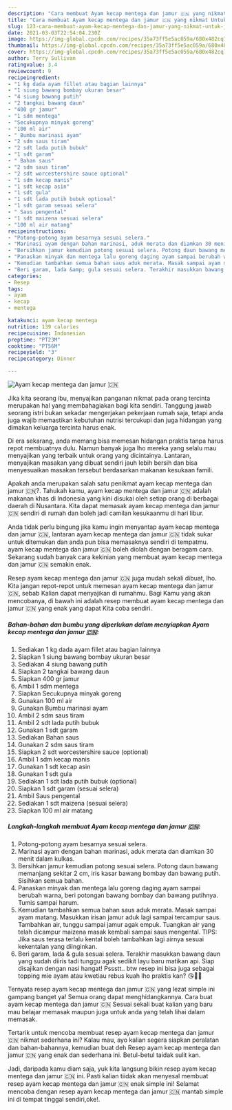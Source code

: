```yaml
---
description: "Cara membuat Ayam kecap mentega dan jamur 🇨🇳 yang nikmat Untuk Jualan"
title: "Cara membuat Ayam kecap mentega dan jamur 🇨🇳 yang nikmat Untuk Jualan"
slug: 123-cara-membuat-ayam-kecap-mentega-dan-jamur-yang-nikmat-untuk-jualan
date: 2021-03-03T22:54:04.230Z
image: https://img-global.cpcdn.com/recipes/35a73ff5e5ac059a/680x482cq70/ayam-kecap-mentega-dan-jamur-🇨🇳-foto-resep-utama.jpg
thumbnail: https://img-global.cpcdn.com/recipes/35a73ff5e5ac059a/680x482cq70/ayam-kecap-mentega-dan-jamur-🇨🇳-foto-resep-utama.jpg
cover: https://img-global.cpcdn.com/recipes/35a73ff5e5ac059a/680x482cq70/ayam-kecap-mentega-dan-jamur-🇨🇳-foto-resep-utama.jpg
author: Terry Sullivan
ratingvalue: 3.4
reviewcount: 9
recipeingredient:
- "1 kg dada ayam fillet atau bagian lainnya"
- "1 siung bawang bombay ukuran besar"
- "4 siung bawang putih"
- "2 tangkai bawang daun"
- "400 gr jamur"
- "1 sdm mentega"
- "Secukupnya minyak goreng"
- "100 ml air"
- " Bumbu marinasi ayam"
- "2 sdm saus tiram"
- "2 sdt lada putih bubuk"
- "1 sdt garam"
- " Bahan saus"
- "2 sdm saus tiram"
- "2 sdt worcestershire sauce optional"
- "1 sdm kecap manis"
- "1 sdt kecap asin"
- "1 sdt gula"
- "1 sdt lada putih bubuk optional"
- "1 sdt garam sesuai selera"
- " Saus pengental"
- "1 sdt maizena sesuai selera"
- "100 ml air matang"
recipeinstructions:
- "Potong-potong ayam besarnya sesuai selera."
- "Marinasi ayam dengan bahan marinasi, aduk merata dan diamkan 30 menit dalam kulkas."
- "Bersihkan jamur kemudian potong sesuai selera. Potong daun bawang memanjang sekitar 2 cm, iris kasar bawang bombay dan bawang putih. Sisihkan semua bahan."
- "Panaskan minyak dan mentega lalu goreng daging ayam sampai berubah warna, beri potongan bawang bombay dan bawang putihnya. Tumis sampai harum."
- "Kemudian tambahkan semua bahan saus aduk merata. Masak sampai ayam matang. Masukkan irisan jamur aduk lagi sampai tercampur saus. Tambahkan air, tunggu sampai jamur agak empuk. Tuangkan air yang telah dicampur maizena masak kembali sampai saus mengental. TIPS: Jika saus terasa terlalu kental boleh tambahkan lagi airnya sesuai kekentalan yang diinginkan."
- "Beri garam, lada &amp; gula sesuai selera. Terakhir masukkan bawang daun yang sudah diiris tadi tunggu agak sedikit layu baru matikan api. Siap disajikan dengan nasi hangat! Pssstt.. btw resep ini bisa juga sebagai topping mie ayam atau kwetiau rebus kuah lho praktis kan? 😘👍🏼"
categories:
- Resep
tags:
- ayam
- kecap
- mentega

katakunci: ayam kecap mentega 
nutrition: 139 calories
recipecuisine: Indonesian
preptime: "PT23M"
cooktime: "PT56M"
recipeyield: "3"
recipecategory: Dinner

---
```



![Ayam kecap mentega dan jamur 🇨🇳](https://img-global.cpcdn.com/recipes/35a73ff5e5ac059a/680x482cq70/ayam-kecap-mentega-dan-jamur-🇨🇳-foto-resep-utama.jpg)

Jika kita seorang ibu, menyajikan panganan nikmat pada orang tercinta merupakan hal yang membahagiakan bagi kita sendiri. Tanggung jawab seorang istri bukan sekadar mengerjakan pekerjaan rumah saja, tetapi anda juga wajib memastikan kebutuhan nutrisi tercukupi dan juga hidangan yang dimakan keluarga tercinta harus enak.

Di era  sekarang, anda memang bisa memesan hidangan praktis tanpa harus repot membuatnya dulu. Namun banyak juga lho mereka yang selalu mau menyajikan yang terbaik untuk orang yang dicintainya. Lantaran, menyajikan masakan yang dibuat sendiri jauh lebih bersih dan bisa menyesuaikan masakan tersebut berdasarkan makanan kesukaan famili. 



Apakah anda merupakan salah satu penikmat ayam kecap mentega dan jamur 🇨🇳?. Tahukah kamu, ayam kecap mentega dan jamur 🇨🇳 adalah makanan khas di Indonesia yang kini disukai oleh setiap orang di berbagai daerah di Nusantara. Kita dapat memasak ayam kecap mentega dan jamur 🇨🇳 sendiri di rumah dan boleh jadi camilan kesukaanmu di hari libur.

Anda tidak perlu bingung jika kamu ingin menyantap ayam kecap mentega dan jamur 🇨🇳, lantaran ayam kecap mentega dan jamur 🇨🇳 tidak sukar untuk ditemukan dan anda pun bisa memasaknya sendiri di tempatmu. ayam kecap mentega dan jamur 🇨🇳 boleh diolah dengan beragam cara. Sekarang sudah banyak cara kekinian yang membuat ayam kecap mentega dan jamur 🇨🇳 semakin enak.

Resep ayam kecap mentega dan jamur 🇨🇳 juga mudah sekali dibuat, lho. Kita jangan repot-repot untuk memesan ayam kecap mentega dan jamur 🇨🇳, sebab Kalian dapat menyajikan di rumahmu. Bagi Kamu yang akan mencobanya, di bawah ini adalah resep membuat ayam kecap mentega dan jamur 🇨🇳 yang enak yang dapat Kita coba sendiri.

<!--inarticleads1-->

##### Bahan-bahan dan bumbu yang diperlukan dalam menyiapkan Ayam kecap mentega dan jamur 🇨🇳:

1. Sediakan 1 kg dada ayam fillet atau bagian lainnya
1. Siapkan 1 siung bawang bombay ukuran besar
1. Sediakan 4 siung bawang putih
1. Siapkan 2 tangkai bawang daun
1. Siapkan 400 gr jamur
1. Ambil 1 sdm mentega
1. Siapkan Secukupnya minyak goreng
1. Gunakan 100 ml air
1. Gunakan  Bumbu marinasi ayam
1. Ambil 2 sdm saus tiram
1. Ambil 2 sdt lada putih bubuk
1. Gunakan 1 sdt garam
1. Sediakan  Bahan saus
1. Gunakan 2 sdm saus tiram
1. Siapkan 2 sdt worcestershire sauce (optional)
1. Ambil 1 sdm kecap manis
1. Gunakan 1 sdt kecap asin
1. Gunakan 1 sdt gula
1. Sediakan 1 sdt lada putih bubuk (optional)
1. Siapkan 1 sdt garam (sesuai selera)
1. Ambil  Saus pengental
1. Sediakan 1 sdt maizena (sesuai selera)
1. Siapkan 100 ml air matang




<!--inarticleads2-->

##### Langkah-langkah membuat Ayam kecap mentega dan jamur 🇨🇳:

1. Potong-potong ayam besarnya sesuai selera.
1. Marinasi ayam dengan bahan marinasi, aduk merata dan diamkan 30 menit dalam kulkas.
1. Bersihkan jamur kemudian potong sesuai selera. Potong daun bawang memanjang sekitar 2 cm, iris kasar bawang bombay dan bawang putih. Sisihkan semua bahan.
1. Panaskan minyak dan mentega lalu goreng daging ayam sampai berubah warna, beri potongan bawang bombay dan bawang putihnya. Tumis sampai harum.
1. Kemudian tambahkan semua bahan saus aduk merata. Masak sampai ayam matang. Masukkan irisan jamur aduk lagi sampai tercampur saus. Tambahkan air, tunggu sampai jamur agak empuk. Tuangkan air yang telah dicampur maizena masak kembali sampai saus mengental. TIPS: Jika saus terasa terlalu kental boleh tambahkan lagi airnya sesuai kekentalan yang diinginkan.
1. Beri garam, lada &amp; gula sesuai selera. Terakhir masukkan bawang daun yang sudah diiris tadi tunggu agak sedikit layu baru matikan api. Siap disajikan dengan nasi hangat! Pssstt.. btw resep ini bisa juga sebagai topping mie ayam atau kwetiau rebus kuah lho praktis kan? 😘👍🏼




Ternyata resep ayam kecap mentega dan jamur 🇨🇳 yang lezat simple ini gampang banget ya! Semua orang dapat menghidangkannya. Cara buat ayam kecap mentega dan jamur 🇨🇳 Sesuai sekali buat kalian yang baru mau belajar memasak maupun juga untuk anda yang telah lihai dalam memasak.

Tertarik untuk mencoba membuat resep ayam kecap mentega dan jamur 🇨🇳 nikmat sederhana ini? Kalau mau, ayo kalian segera siapkan peralatan dan bahan-bahannya, kemudian buat deh Resep ayam kecap mentega dan jamur 🇨🇳 yang enak dan sederhana ini. Betul-betul taidak sulit kan. 

Jadi, daripada kamu diam saja, yuk kita langsung bikin resep ayam kecap mentega dan jamur 🇨🇳 ini. Pasti kalian tiidak akan menyesal membuat resep ayam kecap mentega dan jamur 🇨🇳 enak simple ini! Selamat mencoba dengan resep ayam kecap mentega dan jamur 🇨🇳 mantab simple ini di tempat tinggal sendiri,oke!.

